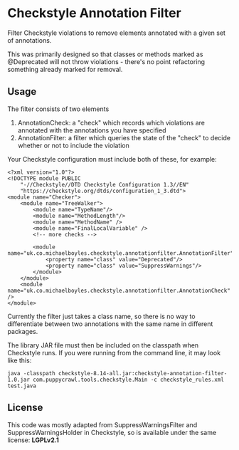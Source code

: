 # Checkstyle Annotation Filter

Filter Checkstyle violations to remove elements annotated with a given set of annotations.

This was primarily designed so that classes or methods marked as @Deprecated will not throw violations - there's no point refactoring something already marked for removal.

## Usage

The filter consists of two elements
1. AnnotationCheck: a "check" which records which violations are annotated with the annotations you have specified
2. AnnotationFilter: a filter which queries the state of the "check" to decide whether or not to include the violation

Your Checkstyle configuration must include both of these, for example:

```
<?xml version="1.0"?>
<!DOCTYPE module PUBLIC
    "-//Checkstyle//DTD Checkstyle Configuration 1.3//EN"
    "https://checkstyle.org/dtds/configuration_1_3.dtd">
<module name="Checker">
    <module name="TreeWalker">
        <module name="TypeName"/>
        <module name="MethodLength"/>
        <module name="MethodName" />
        <module name="FinalLocalVariable" />
        <!-- more checks -->
        
        <module name="uk.co.michaelboyles.checkstyle.annotationfilter.AnnotationFilter">
            <property name="class" value="Deprecated"/>
            <property name="class" value="SuppressWarnings"/>
        </module>
    </module>
    <module name="uk.co.michaelboyles.checkstyle.annotationfilter.AnnotationCheck" />
</module>
```

Currently the filter just takes a class name, so there is no way to differentiate between two annotations with the same name in different packages.

The library JAR file must then be included on the classpath when Checkstyle runs. If you were running from the command line, it may look like this:

```
java -classpath checkstyle-8.14-all.jar:checkstyle-annotation-filter-1.0.jar com.puppycrawl.tools.checkstyle.Main -c checkstyle_rules.xml test.java
```

## License

This code was mostly adapted from SuppressWarningsFilter and SuppressWarningsHolder in Checkstyle, so is available under the same license: **LGPLv2.1**
